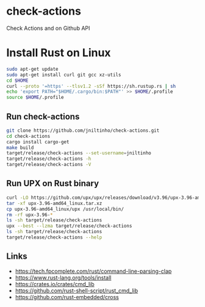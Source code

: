 # check-actions
Check Actions and on Github API


# Install Rust on Linux

```bash
sudo apt-get update
sudo apt-get install curl git gcc xz-utils
cd $HOME
curl --proto '=https' --tlsv1.2 -sSf https://sh.rustup.rs | sh
echo 'export PATH="$HOME/.cargo/bin:$PATH"' >> $HOME/.profile
source $HOME/.profile
```

## Run check-actions

```bash
git clone https://github.com/jniltinho/check-actions.git
cd check-actions
cargo install cargo-get
make build
target/release/check-actions --set-username=jniltinho
target/release/check-actions -h
target/release/check-actions -V
```

## Run UPX on Rust binary

```bash
curl -LO https://github.com/upx/upx/releases/download/v3.96/upx-3.96-amd64_linux.tar.xz
tar -xf upx-3.96-amd64_linux.tar.xz
cp upx-3.96-amd64_linux/upx /usr/local/bin/
rm -rf upx-3.96-*
ls -sh target/release/check-actions
upx --best --lzma target/release/check-actions
ls -sh target/release/check-actions
target/release/check-actions --help
```


## Links

* https://tech.fpcomplete.com/rust/command-line-parsing-clap
* https://www.rust-lang.org/tools/install
* https://crates.io/crates/cmd_lib
* https://github.com/rust-shell-script/rust_cmd_lib
* https://github.com/rust-embedded/cross

